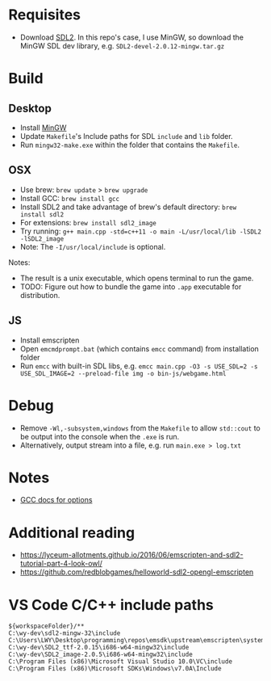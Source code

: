 # Requisites

- Download [SDL2](https://www.libsdl.org/download-2.0.php). In this repo's case, I use MinGW, so download the MinGW SDL dev library, e.g. `SDL2-devel-2.0.12-mingw.tar.gz`

# Build

## Desktop

- Install [MinGW](https://osdn.net/projects/mingw/downloads/68260/mingw-get-setup.exe/)
- Update `Makefile`'s Include paths for SDL `include` and `lib` folder.
- Run `mingw32-make.exe` within the folder that contains the `Makefile`.

## OSX

- Use brew: `brew update` > `brew upgrade`
- Install GCC: `brew install gcc`
- Install SDL2 and take advantage of brew's default directory: `brew install sdl2`
- For extensions: `brew install sdl2_image`
- Try running: `g++ main.cpp -std=c++11 -o main -L/usr/local/lib -lSDL2 -lSDL2_image`
- Note: The `-I/usr/local/include` is optional.

Notes:

- The result is a unix executable, which opens terminal to run the game.
- TODO: Figure out how to bundle the game into `.app` executable for distribution.

## JS

- Install emscripten
- Open `emcmdprompt.bat` (which contains `emcc` command) from installation folder
- Run `emcc` with built-in SDL libs, e.g. `emcc main.cpp -O3 -s USE_SDL=2 -s USE_SDL_IMAGE=2 --preload-file img -o bin-js/webgame.html`

# Debug

- Remove `-Wl,-subsystem,windows` from the `Makefile` to allow `std::cout` to be output into the console when the `.exe` is run.
- Alternatively, output stream into a file, e.g. run `main.exe > log.txt`

# Notes

- [GCC docs for options](https://gcc.gnu.org/onlinedocs/gcc-3.4.6/gcc/Invoking-GCC.html#Invoking-GCC)

# Additional reading

- https://lyceum-allotments.github.io/2016/06/emscripten-and-sdl2-tutorial-part-4-look-owl/
- https://github.com/redblobgames/helloworld-sdl2-opengl-emscripten

# VS Code C/C++ include paths

```
${workspaceFolder}/**
C:\wy-dev\sdl2-mingw-32\include
C:\Users\LWY\Desktop\programming\repos\emsdk\upstream\emscripten\system\include
C:\wy-dev\SDL2_ttf-2.0.15\i686-w64-mingw32\include
C:\wy-dev\SDL2_image-2.0.5\i686-w64-mingw32\include
C:\Program Files (x86)\Microsoft Visual Studio 10.0\VC\include
C:\Program Files (x86)\Microsoft SDKs\Windows\v7.0A\Include
```
